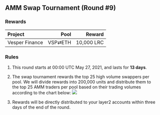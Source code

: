 ## AMM Swap Tournament (Round #9)

###  Rewards


| **Project** | **Pool** | **Reward** |
| :--- | ---: | ---: |
Vesper Finance | VSP⇄ETH |  10,000 LRC |

### Rules


1) This round starts at 00:00 UTC May 27, 2021, and lasts for **13 days**.

2) The swap tournament rewards the top 25 high volume swappers per pool. We will divide rewards into 200,000 units and distribute them to the top 25 AMM traders per pool based on their trading volumes according to the chart below:
![](/markdown/images/program_3.png "")

3) Rewards will be directly distributed to your layer2 accounts within three days of the end of the round.
